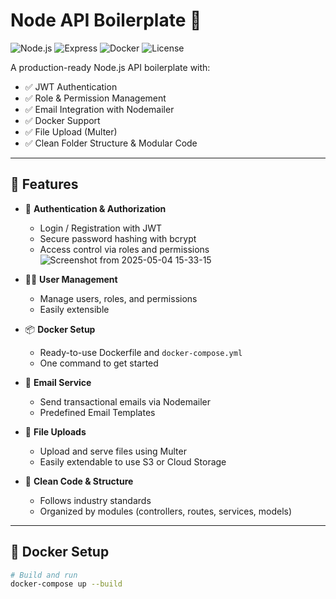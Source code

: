 # Node API Boilerplate 🚀

![Node.js](https://img.shields.io/badge/Node.js-21.x-brightgreen)
![Express](https://img.shields.io/badge/Express.js-Framework-blue)
![Docker](https://img.shields.io/badge/Docker-Supported-blue)
![License](https://img.shields.io/badge/license-MIT-green)

A production-ready Node.js API boilerplate with:

- ✅ JWT Authentication
- ✅ Role & Permission Management
- ✅ Email Integration with Nodemailer
- ✅ Docker Support
- ✅ File Upload (Multer)
- ✅ Clean Folder Structure & Modular Code

---

## 🚀 Features

- 🔐 **Authentication & Authorization**
  - Login / Registration with JWT
  - Secure password hashing with bcrypt
  - Access control via roles and permissions
![Screenshot from 2025-05-04 15-33-15](https://github.com/user-attachments/assets/b0081d50-719f-46e5-b426-3da823bd486a)



- 🧑‍💼 **User Management**
  - Manage users, roles, and permissions
  - Easily extensible

- 📦 **Docker Setup**
  - Ready-to-use Dockerfile and `docker-compose.yml`
  - One command to get started

- 📩 **Email Service**
  - Send transactional emails via Nodemailer
  - Predefined Email Templates

- 📁 **File Uploads**
  - Upload and serve files using Multer
  - Easily extendable to use S3 or Cloud Storage

- 📃 **Clean Code & Structure**
  - Follows industry standards
  - Organized by modules (controllers, routes, services, models)

---

## 🐳 Docker Setup

```bash
# Build and run
docker-compose up --build
